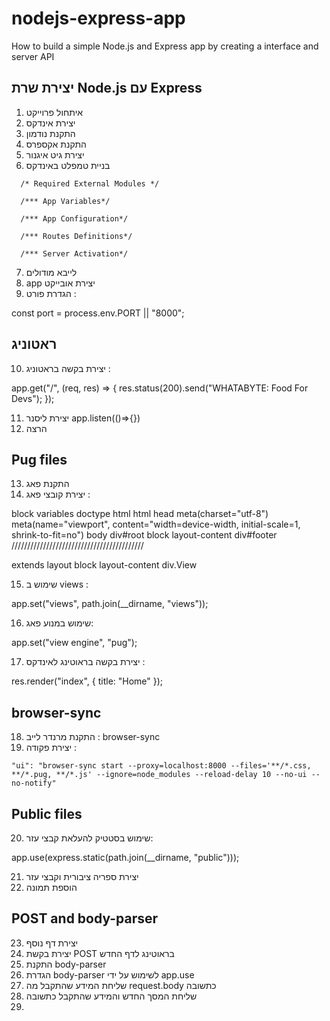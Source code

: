 # nodejs-express-app
How to build a simple Node.js and Express app by creating a interface and server API
## יצירת שרת Node.js עם Express
   1.	איתחול פרוייקט
   2.	יצירת אינדקס
   3.	התקנת נודמון
   4.	התקנת אקספרס
   5.	יצירת גיט איגנור
   6.	בניית טמפלט באינדקס

      /* Required External Modules */

      /*** App Variables*/

      /*** App Configuration*/

      /*** Routes Definitions*/

      /*** Server Activation*/

   7.	לייבא מודולים
   8.	app יצירת אובייקט 
   9.	הגדרת פורט : 

const port = process.env.PORT || "8000";
## ראטוניג
 10.	יצירת בקשה בראטוניג :

app.get("/", (req, res) => {
  res.status(200).send("WHATABYTE: Food For Devs");
});

 11.	יצירת ליסנר app.listen(()=>{}) 
 12.	הרצה
## Pug files
 13.	התקנת פאג
 14.	יצירת קובצי פאג :

block variables
doctype html
html
  head
    meta(charset="utf-8")
    meta(name="viewport", content="width=device-width, initial-scale=1, shrink-to-fit=no")
  body
    div#root
    block layout-content
    div#footer
//////////////////////////////////////////
      
extends layout
block layout-content
  div.View

 15.	שימוש ב views :

app.set("views", path.join(__dirname, "views"));

 16.	שימוש במנוע פאג:

 app.set("view engine", "pug");
 
 17.	יצירת בקשה בראוטינג לאינדקס :   

res.render("index", { title: "Home" });
## browser-sync
 18.	התקנת מרנדר לייב : browser-sync
 19.	יצירת פקודה : 

    "ui": "browser-sync start --proxy=localhost:8000 --files='**/*.css, **/*.pug, **/*.js' --ignore=node_modules --reload-delay 10 --no-ui --no-notify"

## Public files
 20.	שימוש בסטטיק להעלאת קבצי עזר:

app.use(express.static(path.join(__dirname, "public")));

 21.	יצירת ספריה ציבורית וקבצי עזר
 22.	הוספת תמונה
## POST and body-parser
 23.	יצירת דף נוסף
 24.	יצירת בקשת POST בראוטינג לדף החדש 
 25.	התקנת body-parser
 26.	הגדרת body-parser לשימוש על ידי app.use
 27.	שליחת המידע שהתקבל מה request.body כתשובה
 28.	שליחת המסך החדש והמידע שהתקבל כתשובה
 29.	
